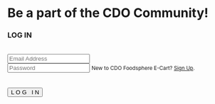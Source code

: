 <!DOCTYPE html>
<html lang="en">
<head>
    <meta charset="UTF-8">
    <meta name="viewport" content="width=device-width, initial-scale=1.0">
    <title>CDO Foodsphere E-Cart</title>
    <link rel="stylesheet" href="css/userAuth.css">
    <link href="https://cdn.jsdelivr.net/npm/bootstrap@5.3.3/dist/css/bootstrap.min.css" rel="stylesheet" integrity="sha384-QWTKZyjpPEjISv5WaRU9OFeRpok6YctnYmDr5pNlyT2bRjXh0JMhjY6hW+ALEwIH" crossorigin="anonymous">
    <script src="https://cdn.jsdelivr.net/npm/bootstrap@5.3.3/dist/js/bootstrap.bundle.min.js" integrity="sha384-YvpcrYf0tY3lHB60NNkmXc5s9fDVZLESaAA55NDzOxhy9GkcIdslK1eN7N6jIeHz" crossorigin="anonymous"></script>
</head>
    <body>
        <div class="log p-5 pt-4 rounded-end-4 shadow bg-light">
            <h1 class="text-danger font-weight-bold mb-3">Be a part of the CDO Community!</h1>
            <div class="bg-light p-4 pb-5 rounded-3 shadow">
                <h3>LOG IN</h3><br>
                <form class="form-group" action="sql/userAuth.php" method="get">
                    <input class="form-control pt-2 pb-2 mb-2 p-1 bg-light rounded-0 border-dark border-0 border-bottom" type="email" name="InEmail" placeholder="Email Address" required><br>
                    <input class="form-control pt-2 pb-2 mb-2 p-1 bg-light rounded-0 border-dark border-0 border-bottom" type="password" name="InPass" placeholder="Password" required>
                    <small class="ps-1 ">New to CDO Foodsphere E-Cart? <a href="html/signup.php">Sign Up</a>.</small><br><br><br>
                    <input class="form-control rounded-5 border-2 border-danger text-danger bg-light fs-5" type="submit" value="L O G   I N">
                </form>
            </div>
        </div>
    </body>
</html>
